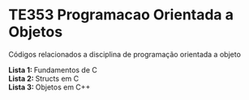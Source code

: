 # TE353 Programacao Orientada a Objetos
 Códigos relacionados a disciplina de programação orientada a objeto <br>
 
 <b>Lista 1: </b> Fundamentos de C <br>
 <b>Lista 2: </b> Structs em C <br>
 <b>Lista 3: </b> Objetos em C++
